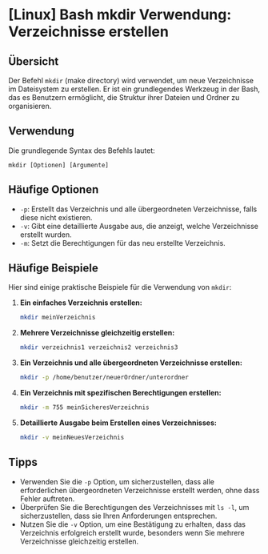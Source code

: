# [Linux] Bash mkdir Verwendung: Verzeichnisse erstellen

## Übersicht
Der Befehl `mkdir` (make directory) wird verwendet, um neue Verzeichnisse im Dateisystem zu erstellen. Er ist ein grundlegendes Werkzeug in der Bash, das es Benutzern ermöglicht, die Struktur ihrer Dateien und Ordner zu organisieren.

## Verwendung
Die grundlegende Syntax des Befehls lautet:

```
mkdir [Optionen] [Argumente]
```

## Häufige Optionen
- `-p`: Erstellt das Verzeichnis und alle übergeordneten Verzeichnisse, falls diese nicht existieren.
- `-v`: Gibt eine detaillierte Ausgabe aus, die anzeigt, welche Verzeichnisse erstellt wurden.
- `-m`: Setzt die Berechtigungen für das neu erstellte Verzeichnis.

## Häufige Beispiele
Hier sind einige praktische Beispiele für die Verwendung von `mkdir`:

1. **Ein einfaches Verzeichnis erstellen:**
   ```bash
   mkdir meinVerzeichnis
   ```

2. **Mehrere Verzeichnisse gleichzeitig erstellen:**
   ```bash
   mkdir verzeichnis1 verzeichnis2 verzeichnis3
   ```

3. **Ein Verzeichnis und alle übergeordneten Verzeichnisse erstellen:**
   ```bash
   mkdir -p /home/benutzer/neuerOrdner/unterordner
   ```

4. **Ein Verzeichnis mit spezifischen Berechtigungen erstellen:**
   ```bash
   mkdir -m 755 meinSicheresVerzeichnis
   ```

5. **Detaillierte Ausgabe beim Erstellen eines Verzeichnisses:**
   ```bash
   mkdir -v meinNeuesVerzeichnis
   ```

## Tipps
- Verwenden Sie die `-p` Option, um sicherzustellen, dass alle erforderlichen übergeordneten Verzeichnisse erstellt werden, ohne dass Fehler auftreten.
- Überprüfen Sie die Berechtigungen des Verzeichnisses mit `ls -l`, um sicherzustellen, dass sie Ihren Anforderungen entsprechen.
- Nutzen Sie die `-v` Option, um eine Bestätigung zu erhalten, dass das Verzeichnis erfolgreich erstellt wurde, besonders wenn Sie mehrere Verzeichnisse gleichzeitig erstellen.